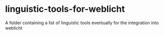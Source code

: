 # linguistic-tools-for-weblicht
A folder containing a list of linguistic tools eventually for the integration into weblicht 
